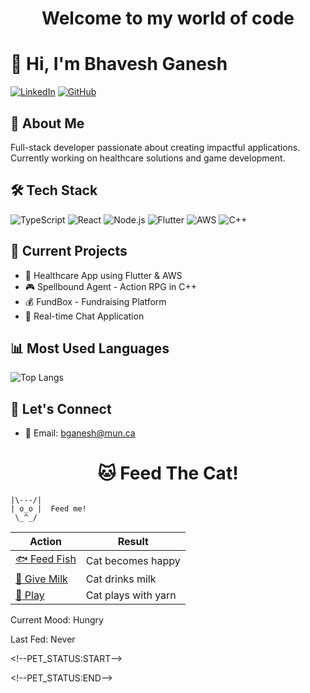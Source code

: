 <h1 align="center">Welcome to my world of code</h1>

# 👋 Hi, I'm Bhavesh Ganesh

[![LinkedIn](https://img.shields.io/badge/LinkedIn-0077B5?style=for-the-badge&logo=linkedin&logoColor=white)](https://linkedin.com/in/bganeshIN)
[![GitHub](https://img.shields.io/badge/GitHub-100000?style=for-the-badge&logo=github&logoColor=white)](https://github.com/bganesh28)

## 🚀 About Me
Full-stack developer passionate about creating impactful applications. Currently working on healthcare solutions and game development.

## 🛠 Tech Stack
![TypeScript](https://img.shields.io/badge/TypeScript-007ACC?style=for-the-badge&logo=typescript&logoColor=white)
![React](https://img.shields.io/badge/React-20232A?style=for-the-badge&logo=react&logoColor=61DAFB)
![Node.js](https://img.shields.io/badge/Node.js-339933?style=for-the-badge&logo=nodedotjs&logoColor=white)
![Flutter](https://img.shields.io/badge/Flutter-02569B?style=for-the-badge&logo=flutter&logoColor=white)
![AWS](https://img.shields.io/badge/AWS-232F3E?style=for-the-badge&logo=amazon-aws&logoColor=white)
![C++](https://img.shields.io/badge/C++-00599C?style=for-the-badge&logo=cplusplus&logoColor=white)

## 🔭 Current Projects
- 🏥 Healthcare App using Flutter & AWS
- 🎮 Spellbound Agent - Action RPG in C++
- 💰 FundBox - Fundraising Platform
- 💬 Real-time Chat Application

## 📊 Most Used Languages
![Top Langs](https://github-readme-stats.vercel.app/api/top-langs/?username=bganesh28&layout=compact&theme=dark)

## 🤝 Let's Connect
- 📧 Email: bganesh@mun.ca

<h1 align="center">🐱 Feed The Cat!</h1>

```
|\---/|
| o_o |  Feed me!
 \_^_/
```

| Action | Result |
|--------|--------|
| [🐟 Feed Fish](https://github.com/bgansh28/bgansh28/issues/new?title=feed-fish) | Cat becomes happy |
| [🥛 Give Milk](https://github.com/bgansh28/bgansh28/issues/new?title=give-milk) | Cat drinks milk |
| [🧶 Play](https://github.com/bgansh28/bgansh28/issues/new?title=play-yarn) | Cat plays with yarn |

Current Mood: Hungry

Last Fed: Never

\<!--PET_STATUS:START-->

\<!--PET_STATUS:END-->

